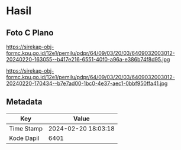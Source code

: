 # Hasil

## Foto C Plano

https://sirekap-obj-formc.kpu.go.id/12e1/pemilu/pdpr/64/09/03/20/03/6409032003012-20240220-163055--b417e216-6551-40f0-a96a-e386b74f8d95.jpg

https://sirekap-obj-formc.kpu.go.id/12e1/pemilu/pdpr/64/09/03/20/03/6409032003012-20240220-170434--b7e7ad00-1bc0-4e37-aec1-0bbf950ffa41.jpg


## Metadata

| Key        | Value               |
| ---------- | ------------------- |
| Time Stamp | 2024-02-20 18:03:18 |
| Kode Dapil | 6401                |



